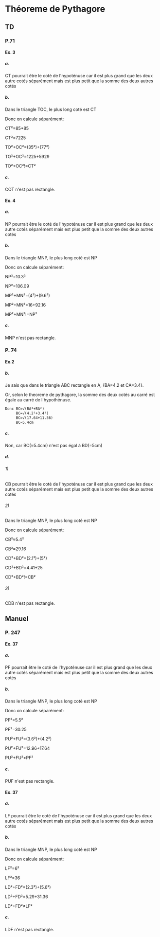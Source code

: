 # Théoreme de Pythagore

## TD

### P.71

#### Ex. 3

##### a.

CT pourrait être le coté de l'hypoténuse car il est plus grand que les deux autre cotés séparément mais est plus petit que la somme des deux autres cotés

##### b.

Dans le triangle TOC, le plus long coté est CT

Donc on calcule séparément:

CT²=85*85

CT²=7225

TO²+OC²=(35²)+(77²)

TO²+OC²=1225+5929

TO²+OC²!=CT²

##### c.

COT n'est pas rectangle.

#### Ex. 4

##### a.

NP pourrait être le coté de l'hypoténuse car il est plus grand que les deux autre cotés séparément mais est plus petit que la somme des deux autres cotés

##### b.

Dans le triangle MNP, le plus long coté est NP

Donc on calcule séparément:

NP²=10.3²

NP²=106.09

MP²+MN²=(4²)+(9.6²)

MP²+MN²=16+92.16

MP²+MN²!=NP²

##### c.

MNP n'est pas rectangle.

### P. 74

#### Ex.2

##### b.

Je sais que dans le triangle ABC rectangle en A, {BA=4.2 et CA=3.4}.

Or, selon le theoreme de pythagore, la somme des deux cotés au carré est égale au carré de l'hypothénuse.

```markdown
Donc BC=√(BA²+BA²)
     BC=√(4.2²+3.4²)
     BC=√(17.64+11.56)
     BC≈5.4cm
``` 

##### c.

Non, car BC(≈5.4cm) n'est pas égal à BD(=5cm)

##### d.

###### 1)

CB pourrait être le coté de l'hypoténuse car il est plus grand que les deux autre cotés séparément mais est plus petit que la somme des deux autres cotés

###### 2)

Dans le triangle MNP, le plus long coté est NP

Donc on calcule séparément:

CB²≈5.4²

CB²≈29.16

CD²+BD²=(2.1²)+(5²)

CD²+BD²=4.41+25

CD²+BD²!=CB²

###### 3)

CDB n'est pas rectangle.

## Manuel

### P. 247

#### Ex. 37

##### a.

PF pourrait être le coté de l'hypoténuse car il est plus grand que les deux autre cotés séparément mais est plus petit que la somme des deux autres cotés

##### b.

Dans le triangle MNP, le plus long coté est NP

Donc on calcule séparément:

PF²=5.5²

PF²=30.25

PU²+FU²=(3.6²)+(4.2²)

PU²+FU²=12.96+17.64

PU²+FU²≠PF²

##### c.

PUF n'est pas rectangle. 

#### Ex. 37

##### a.

LF pourrait être le coté de l'hypoténuse car il est plus grand que les deux autre cotés séparément mais est plus petit que la somme des deux autres cotés

##### b.

Dans le triangle MNP, le plus long coté est NP

Donc on calcule séparément:

LF²=6²

LF²=36

LD²+FD²=(2.3²)+(5.6²)

LD²+FD²=5.29+31.36

LD²+FD²≠LF²

##### c.

LDF n'est pas rectangle. 

